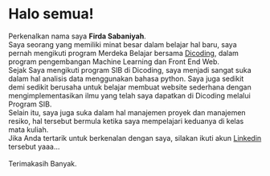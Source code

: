 # Halo semua! 
Perkenalkan nama saya **Firda Sabaniyah**.\
Saya seorang yang memiliki minat besar dalam belajar hal baru, saya pernah mengikuti program Merdeka Belajar bersama [Dicoding](https://www.dicoding.com/), dalam program pengembangan Machine Learning dan Front End Web.\
Sejak Saya mengikuti program SIB di Dicoding, saya menjadi sangat suka dalam hal analisis data menggunakan bahasa python. Saya juga sedikit demi sedikit berusaha untuk belajar membuat website sederhana dengan mengimplementasikan ilmu yang telah saya dapatkan di Dicoding melalui Program SIB.\
Selain itu, saya juga suka dalam hal manajemen proyek dan manajemen resiko, hal tersebut bermula ketika saya mempelajari keduanya di kelas mata kuliah.\
Jika Anda tertarik untuk berkenalan dengan saya, silakan ikuti akun [Linkedin](https://www.linkedin.com/in/firda-sa-baniyah/) tersebut yaaa...\
\
Terimakasih Banyak.
